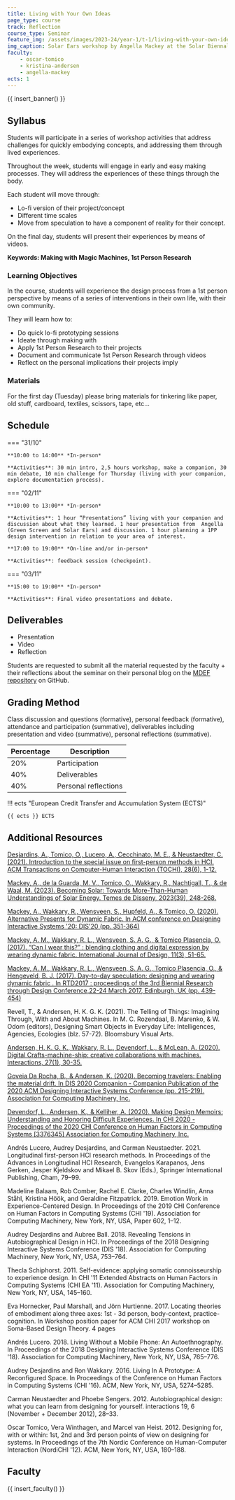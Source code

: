 ```yaml
---
title: Living with Your Own Ideas
page_type: course
track: Reflection
course_type: Seminar
feature_img: /assets/images/2023-24/year-1/t-1/living-with-your-own-ideas.png
img_caption: Solar Ears workshop by Angella Mackey at the Solar Biennale, Eindhoven
faculty:
    - oscar-tomico
    - kristina-andersen
    - angella-mackey
ects: 1
---
```


{{ insert_banner() }}

## Syllabus

Students will participate in a series of workshop activities that address challenges for quickly embodying concepts, and addressing them through lived experiences.

Throughout the week, students will engage in early and easy making processes. They will address the experiences of these things through the body.

Each student will move through:

- Lo-fi version of their project/concept
- Different time scales
- Move from speculation to have a component of reality for their concept.

On the final day, students will present their experiences by means of videos.

**Keywords: Making with Magic Machines, 1st Person Research**

### Learning Objectives

In the course, students will experience the design process from a 1st person perspective by means of a series of interventions in their own life, with their own community.

They will learn how to:

- Do quick lo-fi prototyping sessions
- Ideate through making with
- Apply 1st Person Research to their projects
- Document and communicate 1st Person Research through videos
- Reflect on the personal implications their projects imply

### Materials

For the first day (Tuesday) please bring materials for tinkering like paper, old stuff, cardboard, textiles, scissors, tape, etc...

## Schedule

=== "31/10"

    **10:00 to 14:00** *In-person*

    **Activities**: 30 min intro, 2,5 hours workshop, make a companion, 30 min debate, 10 min challenge for Thursday (living with your companion, explore documentation process).

=== "02/11"

    **10:00 to 13:00** *In-person*

    **Activities**: 1 hour “Presentations” living with your companion and discussion about what they learned. 1 hour presentation from  Angella (Green Screen and Solar Ears) and discussion. 1 hour planning a 1PP design intervention in relation to your area of interest.

    **17:00 to 19:00** *On-line and/or in-person*

    **Activities**: feedback session (checkpoint).

=== "03/11"

    **15:00 to 19:00** *In-person*

    **Activities**: Final video presentations and debate.


## Deliverables

- Presentation
- Video
- Reflection

Students are requested to submit all the material requested by the faculty + their reflections about the seminar on their personal blog on the [MDEF repository](https://mdef.fablabbcn.org/2023-24/students/) on GitHub.

## Grading Method

Class discussion and questions (formative), personal feedback (formative), attendance and participation (summative), deliverables including presentation and video (summative), personal reflections (summative).


| Percentage  | Description                                     |
| ----------- | ------------------------------------            |
| 20%         | Participation                                   |
| 40%         | Deliverables                                    |
| 40%         | Personal reflections                            |

!!! ects "European Credit Transfer and Accumulation System (ECTS)"

    {{ ects }} ECTS

## Additional Resources

[Desjardins, A., Tomico, O., Lucero, A., Cecchinato, M. E., & Neustaedter, C. (2021). Introduction to the special issue on first-person methods in HCI. ACM Transactions on Computer-Human Interaction (TOCHI), 28(6), 1-12.](https://dl.acm.org/doi/10.1145/3492342)

[Mackey, A., de la Guarda, M. V., Tomico, O., Wakkary, R., Nachtigall, T., & de Waal, M. (2023). Becoming Solar: Towards More-Than-Human Understandings of Solar Energy. Temes de Disseny, 2023(39), 248-268.](https://doi.org/10.46467/TdD39.2023.248-269)

[Mackey, A., Wakkary, R., Wensveen, S., Hupfeld, A., & Tomico, O. (2020). Alternative Presents for Dynamic Fabric. In ACM conference on Designing Interactive Systems '20: DIS'20 (pp. 351-364)](https://doi.org/10.1145/3357236.3395447)

[Mackey, A. M., Wakkary, R. L., Wensveen, S. A. G., & Tomico Plasencia, O. (2017). “Can I wear this?” : blending clothing and digital expression by wearing dynamic fabric. International Journal of Design, 11(3), 51-65.](https://research.tue.nl/en/publications/can-i-wear-this-blending-clothing-and-digital-expression-by-weari)

[Mackey, A. M., Wakkary, R. L., Wensveen, S. A. G., Tomico Plasencia, O., & Hengeveld, B. J. (2017). Day-to-day speculation: designing and wearing dynamic fabric . In RTD2017 : proceedings of the 3rd Biennial Research through Design Conference,22-24 March 2017, Edinburgh, UK  (pp. 439-454)](https://figshare.com/articles/Day-_to-_Day_Speculation_Designing_and_Wearing_Dynamic_Fabric/4747018)

Revell, T., & Andersen, H. K. G. K. (2021). The Telling of Things: Imagining Through, With and About Machines. In M. C. Rozendaal, B. Marenko, & W. Odom (editors), Designing Smart Objects in Everyday Life: Intelligences, Agencies, Ecologies (blz. 57-72). Bloomsbury Visual Arts.

[Andersen, H. K. G. K., Wakkary, R. L., Devendorf, L., & McLean, A. (2020). Digital Crafts-machine-ship: creative collaborations with machines. Interactions, 27(1), 30-35.](https://doi.org/10.1145/3373644)

[Goveia Da Rocha, B., & Andersen, K. (2020). Becoming travelers: Enabling the material drift. In DIS 2020 Companion - Companion Publication of the 2020 ACM Designing Interactive Systems Conference (pp. 215-219). Association for Computing Machinery, Inc.](https://doi.org/10.1145/3393914.3395881)

[Devendorf, L., Andersen, K., & Kelliher, A. (2020). Making Design Memoirs: Understanding and Honoring Difficult Experiences. In CHI 2020 - Proceedings of the 2020 CHI Conference on Human Factors in Computing Systems [3376345] Association for Computing Machinery, Inc.](https://doi.org/10.1145/3313831.3376345)

Andrés Lucero, Audrey Desjardins, and Carman Neustaedter. 2021. Longitudinal first-person HCI research methods. In Proceedings of the Advances in Longitudinal HCI Research, Evangelos Karapanos, Jens Gerken, Jesper Kjeldskov and Mikael B. Skov (Eds.), Springer International Publishing, Cham, 79–99.

Madeline Balaam, Rob Comber, Rachel E. Clarke, Charles Windlin, Anna Ståhl, Kristina Höök, and Geraldine Fitzpatrick. 2019. Emotion Work in Experience-Centered Design. In Proceedings of the 2019 CHI Conference on Human Factors in Computing Systems (CHI '19). Association for Computing Machinery, New York, NY, USA, Paper 602, 1–12.

Audrey Desjardins and Aubree Ball. 2018. Revealing Tensions in Autobiographical Design in HCI. In Proceedings of the 2018 Designing Interactive Systems Conference (DIS '18). Association for Computing Machinery, New York, NY, USA, 753–764.

Thecla Schiphorst. 2011. Self-evidence: applying somatic connoisseurship to experience design. In CHI '11 Extended Abstracts on Human Factors in Computing Systems (CHI EA '11). Association for Computing Machinery, New York, NY, USA, 145–160.

Eva Hornecker, Paul Marshall, and Jörn Hurtienne. 2017. Locating theories of embodiment along three axes: 1st - 3d person, body-context, practice-cognition. In Workshop position paper for ACM CHI 2017 workshop on Soma-Based Design Theory. 4 pages

Andrés Lucero. 2018. Living Without a Mobile Phone: An Autoethnography. In Proceedings of the 2018 Designing Interactive Systems Conference (DIS '18). Association for Computing Machinery, New York, NY, USA, 765–776.

Audrey Desjardins and Ron Wakkary. 2016. Living In A Prototype: A Reconfigured Space. In Proceedings of the Conference on Human Factors in Computing Systems (CHI '16). ACM, New York, NY, USA, 5274–5285.

Carman Neustaedter and Phoebe Sengers. 2012. Autobiographical design: what you can learn from designing for yourself. interactions 19, 6 (November + December 2012), 28–33.

Oscar Tomico, Vera Winthagen, and Marcel van Heist. 2012. Designing for, with or within: 1st, 2nd and 3rd person points of view on designing for systems. In Proceedings of the 7th Nordic Conference on Human-Computer Interaction (NordiCHI '12). ACM, New York, NY, USA, 180–188.

## Faculty

{{ insert_faculty() }}